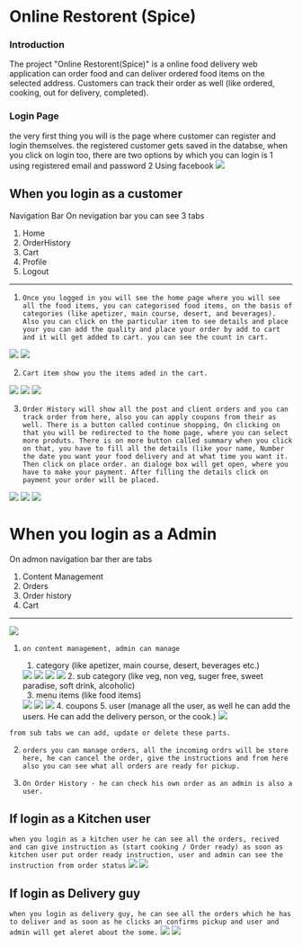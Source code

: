 # Online Restorent (Spice)

### Introduction
The project "Online Restorent(Spice)" is a online food delivery web application can order food and can deliver ordered food items on the selected address. Customers can track their order as well (like ordered, cooking, out for delivery, completed).

### Login Page 
the very first thing you will is the page where customer can register and login themselves. the registered customer gets saved in the databse, when you click on login too, there are two options by which you can login is 
1 using registered email and password
2 Using facebook
<img src="Screenshorts/Spice/Login.png">

## When you login as a customer
Navigation Bar
On nevigation bar you can see 3 tabs
1. Home		
2. OrderHistory
3. Cart		
4. Profile
5. Logout

<hr/>

1. ```Once you logged in you will see the home page where you will see all the food items, you can categorised food items, on the basis of categories (like apetizer, main course, desert, and beverages). Also you can click on the particular item to see details and place your you can add the quality and place your order by add to cart and it will get added to cart. you can see the count in cart. ```
<img src="Screenshots/Spice/Customer/1 Home.png">
<img src="Screenshots/Spice/Customer/2 Details.png">

2. ```Cart item show you the items aded in the cart.```
<img src="Screenshots/Spice/Customer/3 Show Cart.png">
<img src="Screenshots/Spice/Customer/4 Order Summary.png">
<img src="Screenshots/Spice/Customer/5 Payment details.png">

3. ```Order History will show all the post and client orders and you can track order from here, also you can apply coupons from their as well. There is a button called continue shopping, On clicking on that you will be redirected to the home page, where you can select more produts. There is on more button called summary when you click on that, you have to fill all the details (like your name, Number the date you want your food delivery and at what time you want it. Then click on place order. an dialoge box will get open, where you have to make your payment. After filling the details click on payment your order will be placed.```
<img src="Screenshots/Spice/Customer/6 Order History.png">
<img src="Screenshots/Spice/Customer/7 Order Details.png">
<img src="Screenshots/Spice/Customer/8 Order Status.png">



# When you login as a Admin
On admon navigation bar ther are tabs
1. Content Management		
2. Orders
3. Order history			
4. Cart
<hr/>
<img src="Screenshots/Spice/Admin/1 Home.png">

1. ```on content management, admin can manage``` 
    1. category (like apetizer, main course, desert, beverages etc.)
    <img src="Screenshots/Spice/Admin/2 category list.png">
    <img src="Screenshots/Spice/Admin/3 add category.png">
    <img src="Screenshots/Spice/Admin/4 edit category.png">
    <img src="Screenshots/Spice/Admin/5 delete category.png">
    2. sub category (like veg, non veg, suger free, sweet paradise, soft drink, alcoholic)
    
    3. menu items (like food items)
    <img src="Screenshots/Spice/Admin/6 list menu item.png">
    <img src="Screenshots/Spice/Admin/7 add menu items.png">
    <img src="Screenshots/Spice/Admin/8 edit menu items.png">
    4. coupons
    5. user (manage all the user, as well he can add the users. He can add the delivery person, or the cook.)
    <img src="Screenshots/Spice/Admin/9 list user.png">
```from sub tabs we can add, update or delete these parts.```


2. ```orders you can manage orders, all the incoming ordrs will be store here, he can cancel the order, give the instructions and from here also you can see what all orders are ready for pickup.```

3. ```On Order History - he can check his own order as an admin is also a user.```

## If login as a Kitchen user
```when you login as a kitchen user he can see all the orders, recived and can give instruction as (start cooking / Order ready) as soon as kitchen user put order ready instruction, user and admin can see the instruction from order status```
<img src="Screenshots/Spice/Admin/10 manage order.png">
<img src="Screenshots/Spice/Admin/11 order ready.png">

## If login as Delivery guy
```when you login as delivery guy, he can see all the orders which he has to deliver and as soon as he clicks an confirms pickup and user and admin will get aleret about the some.```
<img src="Screenshots/Spice/Admin/12 list orders for pickup.png">
<img src="Screenshots/Spice/Admin/13 order ready for pickup.png">
